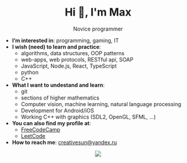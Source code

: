 <h1 align="center">Hi 👋, I'm Max</h1>
<p align="center">Novice programmer</p>

- **I’m interested in**: programming, gaming, IT
- **I wish (need) to learn and practice**:
  - algorithms, data structures, OOP patterns
  - web-apps, web protocols, RESTful api, SOAP
  - JavaScript, Node.js, React, TypeScript
  - python
  - C++
- **What I want to undestand and learn**:
  - git
  - sections of higher mathematics
  - Computer vision, machine learning, natural language processing
  - Development for Android/iOS
  - Working C++ with  graphics (SDL2, OpenGL, SFML, ...)
- **You can also find my profile at**:
  - [FreeCodeCamp][FCC]
  - [LeetCode][leetcode]
- **How to reach me**: creativesun@yandex.ru

<p align="center">
  <img src="https://github-readme-stats.vercel.app/api/top-langs/?username=gitoqe&layout=compact&hide=html">
</p>

<!---
gitoqe/gitoqe is a ✨ special ✨ repository because its `README.md` (this file) appears on your GitHub profile.
You can click the Preview link to take a look at your changes.
--->

[FCC]:https://www.freecodecamp.org/cmpoqe
[leetcode]:https://leetcode.com/leetoqe/
